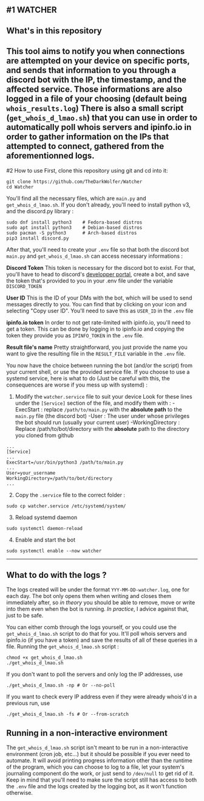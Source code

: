 #1 WATCHER
---
## What's in this repository
This tool aims to notify you when connections are attempted on your device on specific ports, and sends that information to you through a discord bot with the IP, the timestamp, and the affected service. Those informations are also logged in a file of your choosing (default being `whois_results.log`) 
There is also a small script (`get_whois_d_lmao.sh`) that you can use in order to automatically poll whois servers and ipinfo.io in order to gather information on the IPs that attempted to connect, gathered from the aforementionned logs.
---
#2 How to use
First, clone this repository using git and cd into it:
```
git clone https://github.com/TheDarkWolfer/Watcher
cd Watcher
```

You'll find all the necessary files, which are `main.py` and `get_whois_d_lmao.sh`. 
If you don't already, you'll need to install python v3, and the discord.py library :
```
sudo dnf install python3    # Fedora-based distros
sudo apt install python3    # Debian-based distros
sudo pacman -S python3      # Arch-based distros
pip3 install discord.py
```

After that, you'll need to create your `.env` file so that both the discord bot `main.py` and `get_whois_d_lmao.sh` can access necessary informations :

**Discord Token**
This token is necessary for the discord bot to exist. For that, you'll have to head to discord's [developper portal](https://discord.com/developers/applications), create a bot, and save the token that's provided to you in your .env file under the variable `DISCORD_TOKEN`

**User ID**
This is the ID of your DMs with the bot, which will be used to send messages directly to you. You can find that by clicking on your icon and selecting "Copy user ID". You'll need to save this as `USER_ID` in the `.env` file

**ipinfo.io token**
In order to not get rate-limited with ipinfo.io, you'll need to get a token. This can be done by logging in to ipinfo.io and copying the token they provide you as `IPINFO_TOKEN` in the `.env` file.

**Result file's name**
Pretty straightforward, you just provide the name you want to give the resulting file in the `RESULT_FILE` variable in the `.env` file.

You now have the choice between running the bot (and/or the script) from your current shell, or use the provided service file. If you choose to use a systemd service, here is what to do (Just be careful with this, the consequences are worse if you mess up with systemd) :

1. Modify the `watcher.service` file to suit your device
Look for these lines under the `[Service]` section of the file, and modify them with :
-ExecStart          : replace `/path/to/main.py` with the **absolute path** to the `main.py` file (the discord bot)
-User               : The user under whose privileges the bot should run (usually your current user) 
-WorkingDirectory   : Replace /path/to/bot/directory with the **absolute** path to the directory you cloned from github
```
...
[Service]
...
ExecStart=/usr/bin/python3 /path/to/main.py
...
User=your_username
WorkingDirectory=/path/to/bot/directory
...
```

2. Copy the `.service` file to the correct folder :
```
sudo cp watcher.service /etc/systemd/system/
```

3. Reload systemd daemon
```
sudo systemctl daemon-reload
```

4. Enable and start the bot
```
sudo systemctl enable --now watcher
```
---
## What to do with the logs ?
The logs created will be under the format `YYY-MM-DD-watcher.log`, one for each day. The bot only opens them when writing and closes them immediately after, so *in theory* you should be able to remove, move or write into them even when the bot is running. *In practice*, I advice against that, just to be safe.

You can either comb through the logs yourself, or you could use the `get_whois_d_lmao.sh` script to do that for you. It'll poll whois servers and ipinfo.io (if you have a token) and save the results of all of these queries in a file. 
Running the `get_whois_d_lmao.sh` script :
```
chmod +x get_whois_d_lmao.sh
./get_whois_d_lmao.sh
```

If you don't want to poll the servers and only log the IP addresses, use
```
./get_whois_d_lmao.sh -np # Or --no-poll
```

If you want to check every IP address even if they were already whois'd in a previous run, use
```
./get_whois_d_lmao.sh -fs # Or --from-scratch
```

## Running in a non-interactive environment
The `get_whois_d_lmao.sh` script isn't meant to be run in a non-interactive environment (cron job, etc...) but it should be possible if you ever need to automate. It will avoid printing progress information other than the runtime of the program, which you can choose to log to a file, let your system's journaling component do the work, or just send to `/dev/null` to get rid of it. Keep in mind that you'll need to make sure the script still has access to both the `.env` file and the logs created by the logging bot, as it won't function otherwise.